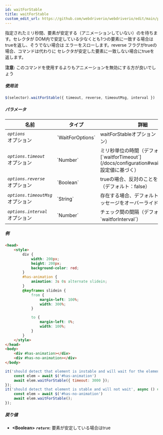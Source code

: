 ```yaml
---
id: waitForStable
title: waitForStable
custom_edit_url: https://github.com/webdriverio/webdriverio/edit/main/packages/webdriverio/src/commands/element/waitForStable.ts
---
```


指定されたミリ秒間、要素が安定する（アニメーションしていない）のを待ちます。セレクタが
DOM内で安定している少なくとも1つの要素に一致する場合はtrueを返し、そうでない場合は
エラーをスローします。reverse フラグがtrueの場合、コマンドは代わりに
セレクタが安定した要素に一致しない場合にtrueを返します。

__注意:__ このコマンドを使用するよりもアニメーションを無効にする方が良いでしょう

##### 使用法

```js
$(selector).waitForStable({ timeout, reverse, timeoutMsg, interval })
```

##### パラメータ

<table>
  <thead>
    <tr>
      <th>名前</th><th>タイプ</th><th>詳細</th>
    </tr>
  </thead>
  <tbody>
    <tr>
      <td><code><var>options</var></code><br /><span className="label labelWarning">オプション</span></td>
      <td>`WaitForOptions`</td>
      <td>waitForStableオプション（オプション）</td>
    </tr>
    <tr>
      <td><code><var>options.timeout</var></code><br /><span className="label labelWarning">オプション</span></td>
      <td>`Number`</td>
      <td>ミリ秒単位の時間（デフォルトは[`waitforTimeout`](/docs/configuration#waitfortimeout)設定値に基づく）</td>
    </tr>
    <tr>
      <td><code><var>options.reverse</var></code><br /><span className="label labelWarning">オプション</span></td>
      <td>`Boolean`</td>
      <td>trueの場合、反対のことを待ちます（デフォルト：false）</td>
    </tr>
    <tr>
      <td><code><var>options.timeoutMsg</var></code><br /><span className="label labelWarning">オプション</span></td>
      <td>`String`</td>
      <td>存在する場合、デフォルトのエラーメッセージをオーバーライドします</td>
    </tr>
    <tr>
      <td><code><var>options.interval</var></code><br /><span className="label labelWarning">オプション</span></td>
      <td>`Number`</td>
      <td>チェック間の間隔（デフォルト：`waitforInterval`）</td>
    </tr>
  </tbody>
</table>

##### 例

```html title="index.html"
<head>
    <style>
        div {
            width: 200px;
            height: 200px;
            background-color: red;
        }
        #has-animation {
            animation: 3s 0s alternate slidein;
        }
        @keyframes slidein {
            from {
                margin-left: 100%;
                width: 300%;
            }

            to {
                margin-left: 0%;
                width: 100%;
            }
        }
    </style>
</head>
<body>
    <div #has-animation></div>
    <div #has-no-animation></div>
</body>

```

```js title="waitForStable.js"
it('should detect that element is instable and will wait for the element to become stable', async () => {
    const elem = await $('#has-animation')
    await elem.waitForStable({ timeout: 3000 });
});
it('should detect that element is stable and will not wait', async () => {
    const elem = await $('#has-no-animation')
    await elem.waitForStable();
});
```

##### 戻り値

- **&lt;Boolean&gt;**
            **<code><var>return</var></code>:**  要素が安定している場合はtrue
